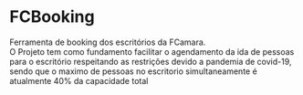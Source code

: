# FCBooking
Ferramenta de booking dos escritórios da FCamara.
<br/>
O Projeto tem como fundamento facilitar o agendamento da ida de pessoas para o escritório respeitando as restrições devido a pandemia de covid-19, sendo que o maximo de pessoas no escritorio simultaneamente é atualmente 40% da capacidade total
